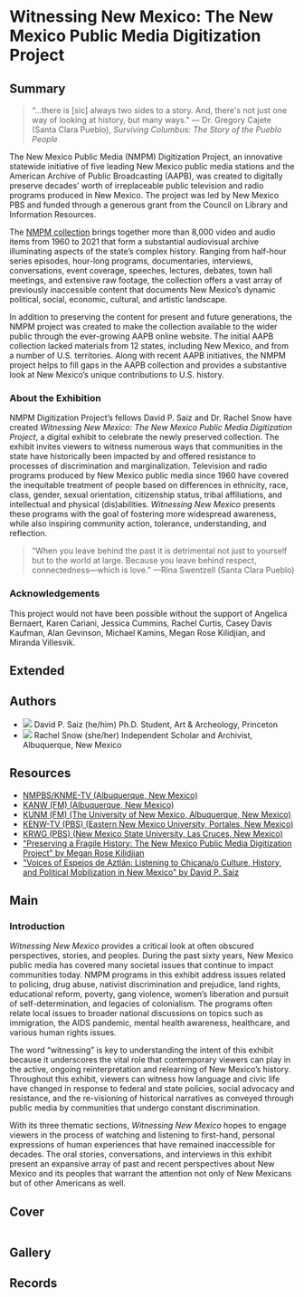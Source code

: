 # Witnessing New Mexico: The New Mexico Public Media Digitization Project

## Summary

> “...there is [sic] always two sides to a story. And, there's not just one way of looking at history, but many ways." — Dr. Gregory Cajete (Santa Clara Pueblo), *Surviving Columbus: The Story of the Pueblo People*

The New Mexico Public Media (NMPM) Digitization Project, an innovative statewide initiative of five leading New Mexico public media stations and the American Archive of Public Broadcasting (AAPB), was created to digitally preserve decades’ worth of irreplaceable public television and radio programs produced in New Mexico. The project was led by New Mexico PBS and funded through a generous grant from the Council on Library and Information Resources.    

The [NMPM collection]( https://americanarchive.org/special_collections/new-mexico-public-media-collection) brings together more than 8,000 video and audio items from 1960 to 2021 that form a substantial audiovisual archive illuminating aspects of the state’s complex history. Ranging from half-hour series episodes, hour-long programs, documentaries, interviews, conversations, event coverage, speeches, lectures, debates, town hall meetings, and extensive raw footage, the collection offers a vast array of previously inaccessible content that documents New Mexico’s dynamic political, social, economic, cultural, and artistic landscape.  

In addition to preserving the content for present and future generations, the NMPM project was created to make the collection available to the wider public through the ever-growing AAPB online website. The initial AAPB collection lacked materials from 12 states, including New Mexico, and from a number of U.S. territories. Along with recent AAPB initiatives, the NMPM project helps to fill gaps in the AAPB collection and provides a substantive look at New Mexico’s unique contributions to U.S. history.  

### About the Exhibition 

NMPM Digitization Project’s fellows David P. Saiz and Dr. Rachel Snow have created *Witnessing New Mexico: The New Mexico Public Media Digitization Project*, a digital exhibit to celebrate the newly preserved collection. The exhibit invites viewers to witness numerous ways that communities in the state have historically been impacted by and offered resistance to processes of discrimination and marginalization. Television and radio programs produced by New Mexico public media since 1960 have covered the inequitable treatment of people based on differences in ethnicity, race, class, gender, sexual orientation, citizenship status, tribal affiliations, and intellectual and physical (dis)abilities. *Witnessing New Mexico* presents these programs with the goal of fostering more widespread awareness, while also inspiring community action, tolerance, understanding, and reflection.

> “When you leave behind the past it is detrimental not just to yourself but to the world at large. Because you leave behind respect, connectedness—which is love.” —Rina Swentzell (Santa Clara Pueblo)

### Acknowledgements  

This project would not have been possible without the support of Angelica Bernaert, Karen Cariani, Jessica Cummins, Rachel Curtis, Casey Davis Kaufman, Alan Gevinson, Michael Kamins, Megan Rose Kilidjian, and Miranda Villesvik. 

## Extended

## Authors

- <img class="img-circle pull-left" src="https://s3.amazonaws.com/americanarchive.org/exhibits/curator-headshot-david.jpg"/>
  <a class="name">David P. Saiz (he/him)</a>
  <a class="title">Ph.D. Student, Art & Archeology, Princeton</a>
- <img class="img-circle pull-left" src="https://s3.amazonaws.com/americanarchive.org/exhibits/curator-headshot.jpg"/>
  <a class="name">Rachel Snow (she/her)</a>
  <a class="title">Independent Scholar and Archivist, Albuquerque, New Mexico</a>

## Resources

- [NMPBS/KNME-TV (Albuquerque, New Mexico)](https://www.newmexicopbs.org/)
- [KANW (FM) (Albuquerque, New Mexico)](https://www.kanw.com/)
- [KUNM (FM) (The University of New Mexico, Albuquerque, New Mexico)](https://www.kunm.org/) 
- [KENW-TV (PBS) (Eastern New Mexico University, Portales, New Mexico)](https://www.kenw.org/) 
- [KRWG (PBS) (New Mexico State University, Las Cruces, New Mexico)](https://www.krwg.org/) 
- ["Preserving a Fragile History: The New Mexico Public Media Digitization Project" by Megan Rose Kilidjian](https://www.newmexicopbs.org/new-mexico-public-media-digitization-project/)
- ["Voices of Espejos de Aztlán: Listening to Chicana/o Culture, History, and Political Mobilization in New Mexico" by David P. Saiz](https://www.newmexicopbs.org/new-mexico-public-media-digitization-project/)

## Main

### Introduction

*Witnessing New Mexico* provides a critical look at often obscured perspectives, stories, and peoples. During the past sixty years, New Mexico public media has covered many societal issues that continue to impact communities today. NMPM programs in this exhibit address issues related to policing, drug abuse, nativist discrimination and prejudice, land rights, educational reform, poverty, gang violence, women’s liberation and pursuit of self-determination, and legacies of colonialism. The programs often relate local issues to broader national discussions on topics such as immigration, the AIDS pandemic, mental health awareness, healthcare, and various human rights issues.  

The word “witnessing” is key to understanding the intent of this exhibit because it underscores the vital role that contemporary viewers can play in the active, ongoing reinterpretation and relearning of New Mexico’s history. Throughout this exhibit, viewers can witness how language and civic life have changed in response to federal and state policies, social advocacy and resistance, and the re-visioning of historical narratives as conveyed through public media by communities that undergo constant discrimination.  

With its three thematic sections, *Witnessing New Mexico* hopes to engage viewers in the process of watching and listening to first-hand, personal expressions of human experiences that have remained inaccessible for decades. The oral stories, conversations, and interviews in this exhibit present an expansive array of past and recent perspectives about New Mexico and its peoples that warrant the attention not only of New Mexicans but of other Americans as well.  

## Cover
  <img title="Cover Image" alt="" src="https://s3.amazonaws.com/americanarchive.org/exhibits/nm_storymap_cover.png">

## Gallery 

## Records

